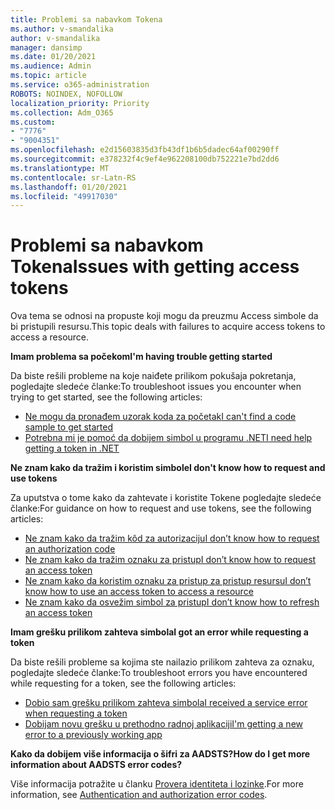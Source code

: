 ```yaml
---
title: Problemi sa nabavkom Tokena
ms.author: v-smandalika
author: v-smandalika
manager: dansimp
ms.date: 01/20/2021
ms.audience: Admin
ms.topic: article
ms.service: o365-administration
ROBOTS: NOINDEX, NOFOLLOW
localization_priority: Priority
ms.collection: Adm_O365
ms.custom:
- "7776"
- "9004351"
ms.openlocfilehash: e2d15603835d3fb43df1b6b5dadec64af00290ff
ms.sourcegitcommit: e378232f4c9ef4e962208100db752221e7bd2dd6
ms.translationtype: MT
ms.contentlocale: sr-Latn-RS
ms.lasthandoff: 01/20/2021
ms.locfileid: "49917030"
---
```

# <a name="issues-with-getting-access-tokens"></a><span data-ttu-id="942bf-102">Problemi sa nabavkom Tokena</span><span class="sxs-lookup"><span data-stu-id="942bf-102">Issues with getting access tokens</span></span>

<span data-ttu-id="942bf-103">Ova tema se odnosi na propuste koji mogu da preuzmu Access simbole da bi pristupili resursu.</span><span class="sxs-lookup"><span data-stu-id="942bf-103">This topic deals with failures to acquire access tokens to access a resource.</span></span>

<span data-ttu-id="942bf-104">**Imam problema sa počekom**</span><span class="sxs-lookup"><span data-stu-id="942bf-104">**I'm having trouble getting started**</span></span>

<span data-ttu-id="942bf-105">Da biste rešili probleme na koje naiđete prilikom pokušaja pokretanja, pogledajte sledeće članke:</span><span class="sxs-lookup"><span data-stu-id="942bf-105">To troubleshoot issues you encounter when trying to get started, see the following articles:</span></span>

- [<span data-ttu-id="942bf-106">Ne mogu da pronađem uzorak koda za početak</span><span class="sxs-lookup"><span data-stu-id="942bf-106">I can't find a code sample to get started</span></span>](https://docs.microsoft.com/azure/active-directory/develop/sample-v2-code) 
- [<span data-ttu-id="942bf-107">Potrebna mi je pomoć da dobijem simbol u programu .NET</span><span class="sxs-lookup"><span data-stu-id="942bf-107">I need help getting a token in .NET</span></span>](https://docs.microsoft.com/azure/active-directory/develop/authentication-flows-app-scenarios)

<span data-ttu-id="942bf-108">**Ne znam kako da tražim i koristim simbole**</span><span class="sxs-lookup"><span data-stu-id="942bf-108">**I don't know how to request and use tokens**</span></span>

<span data-ttu-id="942bf-109">Za uputstva o tome kako da zahtevate i koristite Tokene pogledajte sledeće članke:</span><span class="sxs-lookup"><span data-stu-id="942bf-109">For guidance on how to request and use tokens, see the following articles:</span></span>

- [<span data-ttu-id="942bf-110">Ne znam kako da tražim kôd za autorizaciju</span><span class="sxs-lookup"><span data-stu-id="942bf-110">I don’t know how to request an authorization code</span></span>](https://docs.microsoft.com/azure/active-directory/develop/v2-oauth2-auth-code-flow#request-an-authorization-code) 
- [<span data-ttu-id="942bf-111">Ne znam kako da tražim oznaku za pristup</span><span class="sxs-lookup"><span data-stu-id="942bf-111">I don’t know how to request an access token</span></span>](https://docs.microsoft.com/azure/active-directory/develop/v2-oauth2-auth-code-flow#use-the-authorization-code-to-request-an-access-token) 
- [<span data-ttu-id="942bf-112">Ne znam kako da koristim oznaku za pristup za pristup resursu</span><span class="sxs-lookup"><span data-stu-id="942bf-112">I don’t know how to use an access token to access a resource</span></span>](https://docs.microsoft.com/azure/active-directory/develop/v2-oauth2-auth-code-flow#use-the-access-token-to-access-the-resource) 
- [<span data-ttu-id="942bf-113">Ne znam kako da osvežim simbol za pristup</span><span class="sxs-lookup"><span data-stu-id="942bf-113">I don’t know how to refresh an access token</span></span>](https://docs.microsoft.com/azure/active-directory/develop/v2-oauth2-auth-code-flow#refreshing-the-access-tokens)

<span data-ttu-id="942bf-114">**Imam grešku prilikom zahteva simbola**</span><span class="sxs-lookup"><span data-stu-id="942bf-114">**I got an error while requesting a token**</span></span>

<span data-ttu-id="942bf-115">Da biste rešili probleme sa kojima ste nailazio prilikom zahteva za oznaku, pogledajte sledeće članke:</span><span class="sxs-lookup"><span data-stu-id="942bf-115">To troubleshoot errors you have encountered while requesting for a token, see the following articles:</span></span>

- [<span data-ttu-id="942bf-116">Dobio sam grešku prilikom zahteva simbola</span><span class="sxs-lookup"><span data-stu-id="942bf-116">I received a service error when requesting a token</span></span>](https://docs.microsoft.com/azure/active-directory/develop/reference-aadsts-error-codes) 
- [<span data-ttu-id="942bf-117">Dobijam novu grešku u prethodno radnoj aplikaciji</span><span class="sxs-lookup"><span data-stu-id="942bf-117">I'm getting a new error to a previously working app</span></span>](https://docs.microsoft.com/azure/active-directory/develop/reference-breaking-changes)

<span data-ttu-id="942bf-118">**Kako da dobijem više informacija o šifri za AADSTS?**</span><span class="sxs-lookup"><span data-stu-id="942bf-118">**How do I get more information about AADSTS error codes?**</span></span>

<span data-ttu-id="942bf-119">Više informacija potražite u članku [Provera identiteta i lozinke](https://docs.microsoft.com/azure/active-directory/develop/reference-aadsts-error-codes).</span><span class="sxs-lookup"><span data-stu-id="942bf-119">For more information, see [Authentication and authorization error codes](https://docs.microsoft.com/azure/active-directory/develop/reference-aadsts-error-codes).</span></span>





